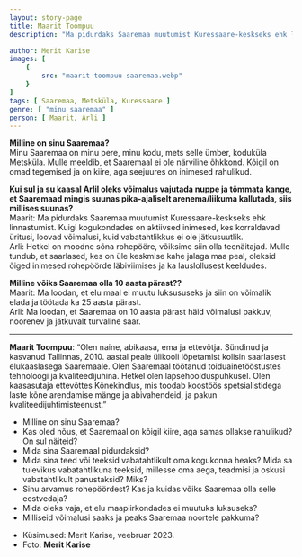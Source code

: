 ```yaml
---
layout: story-page
title: Maarit Toompuu
description: "Ma pidurdaks Saaremaa muutumist Kuressaare-keskseks ehk linnastumist."

author: Merit Karise
images: [
    {
        src: "maarit-toompuu-saaremaa.webp"
    }
]
tags: [ Saaremaa, Metsküla, Kuressaare ]
genre: [ "minu saaremaa" ]
person: [ Maarit, Arli ]
---
```


<!-- # {{$doc.title}} -->

**Milline on sinu Saaremaa?** \
Minu Saaremaa on minu pere, minu kodu, mets selle ümber, koduküla Metsküla. Mulle meeldib, et Saaremaal ei ole närviline õhkkond. Kõigil on omad tegemised ja on kiire, aga seejuures on inimesed rahulikud.


**Kui sul ja su kaasal Arlil oleks võimalus vajutada nuppe ja tõmmata kange, et Saaremaad mingis suunas pika-ajaliselt arenema/liikuma kallutada, siis millises suunas?** \
Maarit: Ma pidurdaks Saaremaa muutumist Kuressaare-keskseks ehk linnastumist. Kuigi kogukondades on aktiivsed inimesed, kes korraldavad üritusi, loovad võimalusi, kuid vabatahtlikkus ei ole jätkusuutlik. \
Arli: Hetkel on moodne sõna rohepööre, võiksime siin olla teenäitajad. Mulle tundub, et saarlased, kes on üle keskmise kahe jalaga maa peal, oleksid õiged inimesed rohepöörde läbiviimises ja ka lauslollusest keeldudes.


**Milline võiks Saaremaa olla 10 aasta pärast??** \
Maarit: Ma loodan, et elu maal ei muutu luksususeks ja siin on võimalik elada ja töötada ka 25 aasta pärast. \
Arli: Ma loodan, et Saaremaa on 10 aasta pärast häid võimalusi pakkuv, noorenev ja jätkuvalt turvaline saar.

* * *

**Maarit Toompuu**: “Olen naine, abikaasa, ema ja ettevõtja. Sündinud ja kasvanud Tallinnas, 2010. aastal peale ülikooli lõpetamist kolisin saarlasest elukaaslasega Saaremaale. Olen Saaremaal töötanud toiduainetööstustes tehnoloogi ja kvaliteedijuhina. Hetkel olen lapsehoolduspuhkusel. Olen kaasasutaja ettevõttes Kõnekindlus, mis toodab koostöös spetsialistidega laste kõne arendamise mänge ja abivahendeid, ja pakun kvaliteedijuhtimisteenust.”


<story-author :author="author"></story-author>

<details-wrapper summary="Mis mõtted tekkisid?">

- Milline on sinu Saaremaa?
- Kas oled nõus, et Saaremaal on kõigil kiire, aga samas ollakse rahulikud? On sul näiteid?
- Mida sina Saaremaal pidurdaksid?
- Mida sina teed või teeksid vabatahtlikult oma kogukonna heaks? Mida sa tulevikus vabatahtlikuna teeksid, millesse oma aega, teadmisi ja oskusi vabatahtlikult panustaksid? Miks?
- Sinu arvamus rohepöördest? Kas ja kuidas võiks Saaremaa olla selle eestvedaja?
- Mida oleks vaja, et elu maapiirkondades ei muutuks luksuseks?
- Milliseid võimalusi saaks ja peaks Saaremaa noortele pakkuma?

</details-wrapper>

<details-wrapper summary="Allikad" class="text-sm" icon="icon-park-outline:document-folder">

- Küsimused: Merit Karise, veebruar 2023.
- Foto: **Merit Karise**

</details-wrapper>
